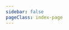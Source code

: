 ```yaml
---
sidebar: false
pageClass: index-page
---
```

<template>
  <div class="note-list">
    <div class="card" v-for="item in books" :key="item.id">
      <router-link class="book-link" :to="item.link">{{ item.name }}</router-link>
    </div>
  </div>
</template>

<script>
  export default {
    name: 'Notebook',
    data() {
      return {
        books: [
          {
            id: 1,
            name: 'WWDC',
            link: '/notebook/wwdc/'
          },
          {
            id: 2,
            name: 'Advanced-Swift',
            link: '/notebook/advanced-swift/book/chapter-2'
          },
        ]
      }
    }
  }
</script>

<style scoped>
  .note-list {
    padding: 30px;
    display: flex;
    align-items: center;
    flex-wrap: wrap;
  }
  .card {
    width: 400px;
    height: 329px;
    display: flex;
    align-items: center;
    justify-content: center;
    background-image: url("/assets/img/board.png");
    margin-right: 30px;
  }
  
   .card:last-child {
     margin-right: 0;
   }

  .book-link {
    font-size: 22px;
    color: white;
    font-weight: 500;
    text-decoration: none;
  }
</style>